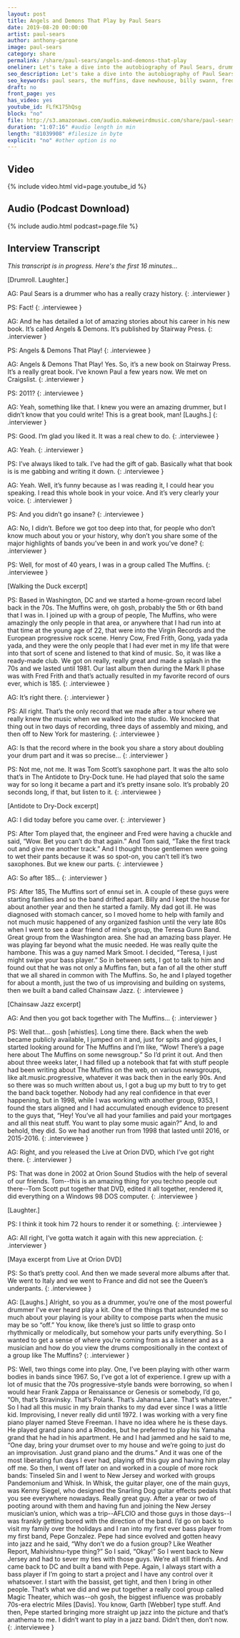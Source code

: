 ```yaml
---
layout: post
title: Angels and Demons That Play by Paul Sears
date: 2019-08-20 00:00:00
artist: paul-sears
author: anthony-garone
image: paul-sears
category: share
permalink: /share/paul-sears/angels-and-demons-that-play
oneliner: Let's take a dive into the autobiography of Paul Sears, drummer for the experimental band, The Muffins.
seo_description: Let's take a dive into the autobiography of Paul Sears, drummer for the experimental band, The Muffins.
seo_keywords: paul sears, the muffins, dave newhouse, billy swann, fred frith, robert fripp, prog, progday, rock in opposition, henry cow
draft: no
front_page: yes
has_video: yes
youtube_id: FLfK175hQsg
block: "no"
file: http://s3.amazonaws.com/audio.makeweirdmusic.com/share/paul-sears/angels-and-demons-that-play.mp3
duration: "1:07:16" #audio length in min
length: "81039908" #filesize in byte
explicit: "no" #other option is no
---
```

## Video

{% include video.html vid=page.youtube_id %}

## Audio (Podcast Download)

{% include audio.html podcast=page.file %}

## Interview Transcript

*This transcript is in progress. Here's the first 16 minutes...*

[Drumroll. Laughter.]

AG: Paul Sears is a drummer who has a really crazy history.
{: .interviewer }

PS: Fact!
{: .interviewee }

AG: And he has detailed a lot of amazing stories about his career in his new book. It’s called Angels & Demons. It’s published by Stairway Press.
{: .interviewer }

PS: Angels & Demons That Play!
{: .interviewee }

AG: Angels & Demons That Play! Yes. So, it’s a new book on Stairway Press. It’s a really great book. I’ve known Paul a few years now. We met on Craigslist.
{: .interviewer }

PS: 2011?
{: .interviewee }

AG: Yeah, something like that. I knew you were an amazing drummer, but I didn’t know that you could write! This is a great book, man! [Laughs.]
{: .interviewer }

PS: Good. I’m glad you liked it. It was a real chew to do.
{: .interviewee }

AG: Yeah.
{: .interviewer }

PS: I’ve always liked to talk. I’ve had the gift of gab. Basically what that book is is me gabbing and writing it down.
{: .interviewee }

AG: Yeah. Well, it’s funny because as I was reading it, I could hear you speaking. I read this whole book in your voice. And it’s very clearly your voice.
{: .interviewer }

PS: And you didn’t go insane?
{: .interviewee }

AG: No, I didn’t. Before we got too deep into that, for people who don’t know much about you or your history, why don’t you share some of the major highlights of bands you’ve been in and work you’ve done?
{: .interviewer }

PS: Well, for most of 40 years, I was in a group called The Muffins.
{: .interviewee }

[Walking the Duck excerpt]

PS: Based in Washington, DC and we started a home-grown record label back in the 70s. The Muffins were, oh gosh, probably the 5th or 6th band that I was in. I joined up with a group of people, The Muffins, who were amazingly the only people in that area, or anywhere that I had run into at that time at the young age of 22, that were into the Virgin Records and the European progressive rock scene. Henry Cow, Fred Frith, Gong, yada yada yada, and they were the only people that I had ever met in my life that were into that sort of scene and listened to that kind of music. So, it was like a ready-made club. We got on really, really great and made a splash in the 70s and we lasted until 1981. Our last album then during the Mark II phase was with Fred Frith and that’s actually resulted in my favorite record of ours ever, which is 185.
{: .interviewee }

AG: It’s right there.
{: .interviewer }

PS: All right. That’s the only record that we made after a tour where we really knew the music when we walked into the studio. We knocked that thing out in two days of recording, three days of assembly and mixing, and then off to New York for mastering.
{: .interviewee }

AG: Is that the record where in the book you share a story about doubling your drum part and it was so precise…
{: .interviewer }

PS: Not me, not me. It was Tom Scott’s saxophone part. It was the alto solo that’s in The Antidote to Dry-Dock tune. He had played that solo the same way for so long it became a part and it’s pretty insane solo. It’s probably 20 seconds long, if that, but listen to it.
{: .interviewee }

[Antidote to Dry-Dock excerpt]

AG: I did today before you came over.
{: .interviewer }

PS: After Tom played that, the engineer and Fred were having a chuckle and said, “Wow. Bet you can’t do that again.” And Tom said, “Take the first track out and give me another track.” And I thought those gentlemen were going to wet their pants because it was so spot-on, you can’t tell it’s two saxophones. But we knew our parts.
{: .interviewee }

AG: So after 185…
{: .interviewer }

PS: After 185, The Muffins sort of ennui set in. A couple of these guys were starting families and so the band drifted apart. Billy and I kept the house for about another year and then he started a family. My dad got ill. He was diagnosed with stomach cancer, so I moved home to help with family and not much music happened of any organized fashion until the very late 80s when I went to see a dear friend of mine’s group, the Teresa Gunn Band. Great group from the Washington area. She had an amazing bass player. He was playing far beyond what the music needed. He was really quite the hambone. This was a guy named Mark Smoot. I decided, “Teresa, I just might swipe your bass player.” So in between sets, I got to talk to him and found out that he was not only a Muffins fan, but a fan of all the other stuff that we all shared in common with The Muffins. So, he and I played together for about a month, just the two of us improvising and building on systems, then we built a band called Chainsaw Jazz.
{: .interviewee }

[Chainsaw Jazz excerpt]

AG: And then you got back together with The Muffins…
{: .interviewer }

PS: Well that… gosh [whistles]. Long time there. Back when the web became publicly available, I jumped on it and, just for spits and giggles, I started looking around for The Muffins and I’m like, “Wow! There’s a page here about The Muffins on some newsgroup.” So I’d print it out. And then about three weeks later, I had filled up a notebook that fat with stuff people had been writing about The Muffins on the web, on various newsgroups, like alt.music.progressive, whatever it was back then in the early 90s. And so there was so much written about us, I got a bug up my butt to try to get the band back together. Nobody had any real confidence in that ever happening, but in 1998, while I was working with another group, 9353, I found the stars aligned and I had accumulated enough evidence to present to the guys that, “Hey! You’ve all had your families and paid your mortgages and all this neat stuff. You want to play some music again?” And, lo and behold, they did. So we had another run from 1998 that lasted until 2016, or 2015-2016.
{: .interviewee }

AG: Right, and you released the Live at Orion DVD, which I’ve got right there.
{: .interviewer }

PS: That was done in 2002 at Orion Sound Studios with the help of several of our friends. Tom--this is an amazing thing for you techno people out there--Tom Scott put together that DVD, edited it all together, rendered it, did everything on a Windows 98 DOS computer.
{: .interviewee }

[Laughter.]

PS: I think it took him 72 hours to render it or something.
{: .interviewee }

AG: All right, I’ve gotta watch it again with this new appreciation.
{: .interviewer }

[Maya excerpt from Live at Orion DVD]

PS: So that’s pretty cool. And then we made several more albums after that. We went to Italy and we went to France and did not see the Queen’s underpants.
{: .interviewee }

AG: [Laughs.] Alright, so you as a drummer, you’re one of the most powerful drummer I’ve ever heard play a kit. One of the things that astounded me so much about your playing is your ability to compose parts when the music may be so “off.” You know, like there’s just so little to grasp onto rhythmically or melodically, but somehow your parts unify everything. So I wanted to get a sense of where you’re coming from as a listener and as a musician and how do you view the drums compositionally in the context of a group like The Muffins?
{: .interviewer }

PS: Well, two things come into play. One, I’ve been playing with other warm bodies in bands since 1967. So, I’ve got a lot of experience. I grew up with a lot of music that the 70s progressive-style bands were borrowing, so when I would hear Frank Zappa or Renaissance or Genesis or somebody, I’d go, “Oh, that’s Stravinsky. That’s Polank. That’s Jahanna Lane. That’s whatever.” So I had all this music in my brain thanks to my dad ever since I was a little kid. Improvising, I never really did until 1972. I was working with a very fine piano player named Steve Freeman. I have no idea where he is these days. He played grand piano and a Rhodes, but he preferred to play his Yamaha grand that he had in his apartment. He and I had jammed and he said to me, “One day, bring your drumset over to my house and we’re going to just do an improvisation. Just grand piano and the drums.” And it was one of the most liberating fun days I ever had, playing off this guy and having him play off me. So then, I went off later on and worked in a couple of more rock bands: Tinseled Sin and I went to New Jersey and worked with groups Pandemonium and Whisk. In Whisk, the guitar player, one of the main guys, was Kenny Siegel, who designed the Snarling Dog guitar effects pedals that you see everywhere nowadays. Really great guy. After a year or two of pooting around with them and having fun and joining the New Jersey musician’s union, which was a trip--AFLCIO and those guys in those days--I was frankly getting bored with the direction of the band. I’d go on back to visit my family over the holidays and I ran into my first ever bass player from my first band, Pepe Gonzalez. Pepe had since evolved and gotten heavy into jazz and he said, “Why don’t we do a fusion group? Like Weather Report, Mahivishnu-type thing?” So I said, “Okay!” So I went back to New Jersey and had to sever my ties with those guys. We’re all still friends. And came back to DC and built a band with Pepe. Again, I always start with a bass player if I’m going to start a project and I have any control over it whatsoever. I start with the bassist, get tight, and then I bring in other people. That’s what we did and we put together a really cool group called Magic Theater, which was--oh gosh, the biggest influence was probably 70s-era electric Miles [Davis]. You know, Garth [Webber] type stuff. And then, Pepe started bringing more straight up jazz into the picture and that’s anathema to me. I didn’t want to play in a jazz band. Didn’t then, don’t now.
{: .interviewee }
